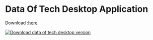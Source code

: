 # Data Of Tech Desktop Application

Download :[here](https://github.com/Pritik889/DataOfTechDesktopApp/releases/tag/1.0.0)

[![Download data of tech desktop version](https://res.cloudinary.com/marcomontalbano/image/upload/v1622283463/video_to_markdown/images/youtube--Q9TnbMCp91I-c05b58ac6eb4c4700831b2b3070cd403.jpg)](https://youtu.be/Q9TnbMCp91I "Download data of tech desktop version")





